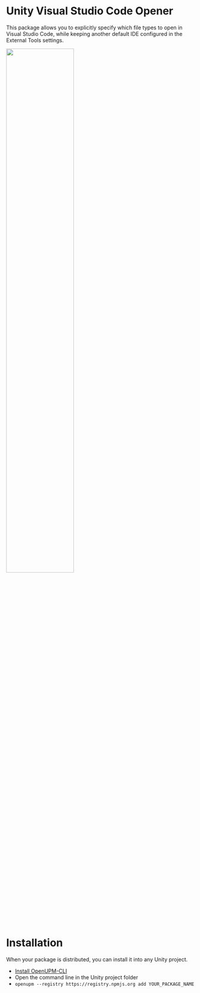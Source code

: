 # Unity Visual Studio Code Opener

This package allows you to explicitly specify which file types to open in Visual Studio Code, while keeping another default IDE configured in the External Tools settings.

<img src="https://github.com/user-attachments/assets/3a1288f6-4f09-4c13-834c-601db8e134b7" width="60%"/>

# Installation 
When your package is distributed, you can install it into any Unity project.

- [Install OpenUPM-CLI](https://github.com/openupm/openupm-cli#installation)
- Open the command line in the Unity project folder
- `openupm --registry https://registry.npmjs.org add YOUR_PACKAGE_NAME`
